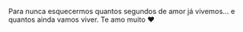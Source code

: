 Para nunca esquecermos quantos segundos de amor já vivemos... e quantos ainda vamos viver.
Te amo muito ❤️
